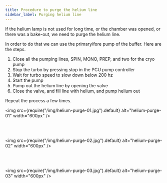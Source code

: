 ```yaml
---
title: Procedure to purge the helium line
sidebar_label: Purging helium line
---
```


If the helium lamp is not used for long time, or the chamber was opened, or
there was a bake-out, we need to purge the helium line.

In order to do that we can use the primary/fore pump of the buffer. Here are the
steps.

1. Close all the pumping lines, SPIN, MONO, PREP, and two for the cryo pump
2. Stop the turbo by pressing stop in the PCU pump controller
3. Wait for turbo speed to slow down below 200 hz
4. Start the pump
5. Pump out the helium line by opening the valve
6. Close the valve, and fill line with helium, and pump helium out

Repeat the process a few times.

<img
  src={require("/img/helium-purge-01.jpg").default}
  alt="helium-purge-01"
  width="600px"
/>

<br />
<br />

<img
  src={require("/img/helium-purge-02.jpg").default}
  alt="helium-purge-02"
  width="600px"
/>

<br />
<br />

<img
  src={require("/img/helium-purge-03.jpg").default}
  alt="helium-purge-03"
  width="600px"
/>
